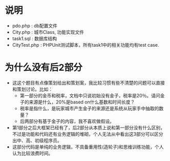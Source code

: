 说明
==
* pdo.php      : db配置文件
* City.php     : 城市Class, 功能实现文件
* task1.sql    : 数据库结构
* CityTest.php : PHPUnit测试脚本，所有task1中的相关功能均有test case.

为什么没有后2部分
==
* 这这个题目有点像策划给出和策划案，我比较习惯有些不清楚的问题可以直接和策划讨论。比如：
    * 第一部分的金币和税率，文档中只说初始没有金子，税率是20％。请问金子的来源是什么，20%是based on什么基数和时间长度？
    * 税率是指什么，是玩家城市产生金子的来源还是系统从玩家手中抽取的数量？
    * 后两部分有基于金子的内容，我不喜欢做假设。
* 第1部分之后大框架已经有了，后2部分从本质上说和第一部分没有什么区别，不过是功能和代码还有业务逻辑的堆砌，个人无法从中看出这3部分可以区分出中、高、初级程序员。
* 这部分代码是单纯的业务逻辑，不具备重用性(造轮子)和思维训练功能，个人认为比较浪费时间。

